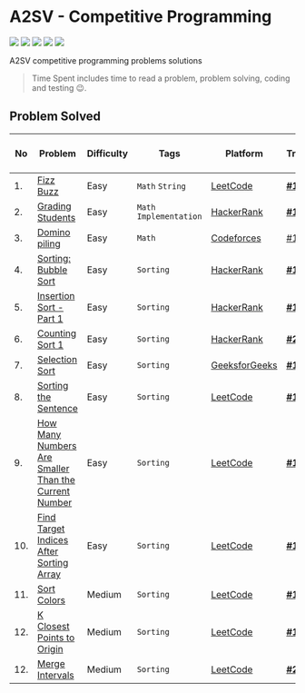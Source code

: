 # A2SV - Competitive Programming
<p align="left">
  <img src="https://img.shields.io/badge/Problem Solved-13-green?style=for-the-badge" />
  <img src="https://img.shields.io/badge/Total%20Tries-15-red?style=for-the-badge" />
  <img src="https://img.shields.io/badge/Total%20Time%20Spent-61.2 Min-blue?style=for-the-badge" />
  <img src="https://img.shields.io/badge/12-yellow?style=for-the-badge&logo=python" />
  <img src="https://img.shields.io/badge/1-teal?style=for-the-badge&logo=cplusplus" />
</p>
A2SV competitive programming problems solutions

> Time Spent includes time to read a problem, problem solving, coding and testing :wink:.

## Problem Solved

| No | Problem | Difficulty | Tags | Platform | Tries | Time Spent (Min) | Programming Language |
| -- | ----- | ----| --------| ----- | ----- | ---------- | -------------------- |
| 1. | [Fizz Buzz](https://leetcode.com/problems/fizz-buzz/) | Easy | `Math` `String` | [LeetCode](https://leetcode.com) | [**#1**](https://github.com/wendirad/competitive-programming/blob/main/week-one/fizz-buzz.py) | 0.2 | Python |
| 2. | [Grading Students](https://www.hackerrank.com/challenges/grading/problem)| Easy | `Math` `Implementation` | [HackerRank](https://www.hackerrank.com) | [**#1**](https://github.com/wendirad/competitive-programming/blob/main/week-one/grading.py) | 6 | Python |
| 3. | [Domino piling](https://codeforces.com/problemset/problem/50/A) | Easy | `Math` | [Codeforces](https://codeforces.com/) | [#1](https://github.com/wendirad/competitive-programming/blob/main/week-one/domino-piling.py) | 10 | Python |
| 4. | [Sorting: Bubble Sort](https://www.hackerrank.com/challenges/ctci-bubble-sort/problem) | Easy | `Sorting` | [HackerRank](https://www.hackerrank.com)  | [**#1**](https://github.com/wendirad/competitive-programming/blob/main/week-one/ctci-bubble-sort.cpp) | 5 | C++ |
| 5. | [Insertion Sort - Part 1](https://www.hackerrank.com/challenges/insertionsort1/problem) | Easy | `Sorting` | [HackerRank](https://www.hackerrank.com) | [**#1**](https://github.com/wendirad/competitive-programming/blob/main/week-one/insertionsort1.py) | 11 | Python |
| 6. | [Counting Sort 1](https://www.hackerrank.com/challenges/countingsort1/problem) | Easy | `Sorting` | [HackerRank](https://www.hackerrank.com) | [**#2**](https://github.com/wendirad/competitive-programming/blob/main/week-one/countingsort1.py) | 5 | Python |
| 7. | [Selection Sort](https://practice.geeksforgeeks.org/problems/selection-sort/1) | Easy | `Sorting` | [GeeksforGeeks](https://www.geeksforgeeks.org/) | [**#1**](https://github.com/wendirad/competitive-programming/blob/main/week-one/selection-sort.py) | 2 | Python |
| 8. | [Sorting the Sentence](https://leetcode.com/problems/sorting-the-sentence/) | Easy | `Sorting` | [LeetCode](https://leetcode.com) | [**#1**](https://github.com/wendirad/competitive-programming/blob/main/week-one/sorting-the-sentence.py) | 3 | Python |
| 9. | [How Many Numbers Are Smaller Than the Current Number](https://leetcode.com/problems/how-many-numbers-are-smaller-than-the-current-number/) | Easy | `Sorting` | [LeetCode](https://leetcode.com) | [**#1**](https://github.com/wendirad/competitive-programming/blob/main/week-one/how-many-numbers-are-smaller-than-the-current-number.py) | 2 | Python |
| 10. | [Find Target Indices After Sorting Array](https://leetcode.com/problems/find-target-indices-after-sorting-array/) | Easy | `Sorting` | [LeetCode](https://leetcode.com) | [**#1**](https://github.com/wendirad/competitive-programming/blob/main/week-one/find-target-indices-after-sorting-array.py) | 2 | Python |
| 11. | [Sort Colors](https://leetcode.com/problems/sort-colors/) | Medium | `Sorting` | [LeetCode](https://leetcode.com) | [**#1**](https://github.com/wendirad/competitive-programming/blob/main/week-one/sort-colors.py) | 5 | Python |
| 12. | [K Closest Points to Origin](https://leetcode.com/problems/k-closest-points-to-origin/) | Medium | `Sorting` | [LeetCode](https://leetcode.com) | [**#1**](https://github.com/wendirad/competitive-programming/blob/main/week-one/k-closest-points-to-origin.py) | 2 | Python |
| 12. | [Merge Intervals](https://leetcode.com/problems/merge-intervals/) | Medium | `Sorting` | [LeetCode](https://leetcode.com) | [**#2**](https://github.com/wendirad/competitive-programming/blob/main/week-one/merge-intervals.py) | 8 | Python |
